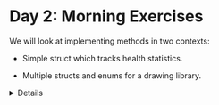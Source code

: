 # Day 2: Morning Exercises

We will look at implementing methods in two contexts:

* Simple struct which tracks health statistics.

* Multiple structs and enums for a drawing library.

<details>

After looking at the exercises, you can look at the [solutions] provided.

[solutions]: solutions-morning.md

</details>
